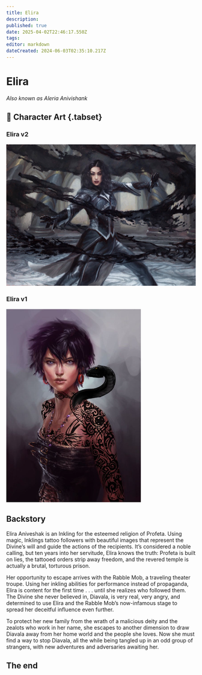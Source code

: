 ```yaml
---
title: Elira
description: 
published: true
date: 2025-04-02T22:46:17.550Z
tags: 
editor: markdown
dateCreated: 2024-06-03T02:35:10.217Z
---
```


# Elira  
*Also known as Aleria Anivishank*  

## 📜 Character Art {.tabset}  

### Elira v2  
![elira.jpg](/characters/other/elira.jpg)  

### Elira v1  
![elira_v1.jpg](/characters/other/elira_v1.jpg)  

## Backstory  

Elira Aniveshak is an Inkling for the esteemed religion of Profeta. Using magic, Inklings tattoo followers with beautiful images that represent the Divine’s will and guide the actions of the recipients. It’s considered a noble calling, but ten years into her servitude, Elira knows the truth: Profeta is built on lies, the tattooed orders strip away freedom, and the revered temple is actually a brutal, torturous prison.


Her opportunity to escape arrives with the Rabble Mob, a traveling theater troupe. Using her inkling abilities for performance instead of propaganda, Elira is content for the first time . . . until she realizes who followed them. The Divine she never believed in, Diavala, is very real, very angry, and determined to use Elira and the Rabble Mob’s now-infamous stage to spread her deceitful influence even further.


To protect her new family from the wrath of a malicious deity and the zealots who work in her name, she escapes to another dimension to draw Diavala away from her home world and the people she loves. Now she must find a way to stop Diavala, all the while being tangled up in an odd group of strangers, with new adventures and adversaries awaiting her.

## The end
